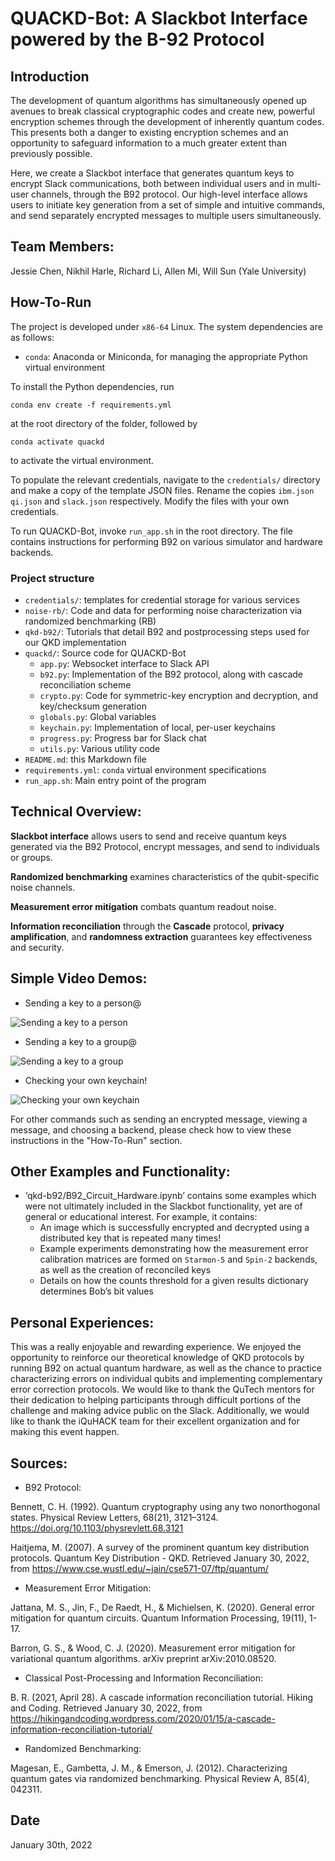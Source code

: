 # QUACKD-Bot: A Slackbot Interface powered by the B-92 Protocol

## Introduction

The development of quantum algorithms has simultaneously opened up avenues to break classical cryptographic codes and create new, powerful encryption schemes through the development of inherently quantum codes. This presents both a danger to existing encryption schemes and an opportunity to safeguard information to a much greater extent than previously possible.

Here, we create a Slackbot interface that generates quantum keys to encrypt Slack communications, both between individual users and in multi-user channels, through the B92 protocol. Our high-level interface allows users to initiate key generation from a set of simple and intuitive commands, and send separately encrypted messages to multiple users simultaneously.

## Team Members:

Jessie Chen, Nikhil Harle, Richard Li, Allen Mi, Will Sun (Yale University)

## How-To-Run

The project is developed under `x86-64` Linux. The system dependencies are as follows:

- `conda`: Anaconda or Miniconda, for managing the appropriate Python virtual environment

To install the Python dependencies, run
```
conda env create -f requirements.yml
```
at the root directory of the folder, followed by
```
conda activate quackd
```
to activate the virtual environment.

To populate the relevant credentials, navigate to the `credentials/` directory and make a copy of the template JSON files. Rename the copies `ibm.json` `qi.json` and `slack.json` respectively. Modify the files with your own credentials.

To run QUACKD-Bot, invoke `run_app.sh` in the root directory. The file contains instructions for performing B92 on various simulator and hardware backends.

### Project structure

- `credentials/`: templates for credential storage for various services
- `noise-rb/`: Code and data for performing noise characterization via randomized benchmarking (RB)
- `qkd-b92/`: Tutorials that detail B92 and postprocessing steps used for our QKD implementation
- `quackd/`: Source code for QUACKD-Bot
  - `app.py`: Websocket interface to Slack API
  - `b92.py`: Implementation of the B92 protocol, along with cascade reconciliation scheme
  - `crypto.py`: Code for symmetric-key encryption and decryption, and key/checksum generation
  - `globals.py`: Global variables
  - `keychain.py`: Implementation of local, per-user keychains
  - `progress.py`: Progress bar for Slack chat
  - `utils.py`: Various utility code
- `README.md`: this Markdown file
- `requirements.yml`: `conda` virtual environment specifications
- `run_app.sh`: Main entry point of the program


## Technical Overview:

**Slackbot interface** allows users to send and receive quantum keys generated via the B92 Protocol, encrypt messages, and send to individuals or groups.

**Randomized benchmarking** examines characteristics of the qubit-specific noise channels.

**Measurement error mitigation** combats quantum readout noise.

**Information reconciliation** through the **Cascade** protocol, **privacy amplification**, and **randomness extraction** guarantees key effectiveness and security.


## Simple Video Demos:
- Sending a key to a person@

![Sending a key to a person](https://github.com/Allenator/iQuHack-2022/blob/main/videos/One%20Party.gif)

- Sending a key to a group@

![Sending a key to a group](https://github.com/Allenator/iQuHack-2022/blob/main/videos/Multiple%20Parties.gif)

- Checking your own keychain!

![Checking your own keychain](https://github.com/Allenator/iQuHack-2022/blob/main/videos/Keychain.gif)

For other commands such as sending an encrypted message, viewing a message, and choosing a backend, please check how to view these instructions in the "How-To-Run" section.

## Other Examples and Functionality: 

- ‘qkd-b92/B92_Circuit_Hardware.ipynb’ contains some examples which were not ultimately included in the Slackbot functionality, yet are of general or educational interest. For example, it contains:
  - An image which is successfully encrypted and decrypted using a distributed key that is repeated many times!
  - Example experiments demonstrating how the measurement error calibration matrices are formed on `Starmon-5` and `Spin-2` backends, as well as the creation of reconciled keys
  - Details on how the counts threshold for a given results dictionary determines Bob’s bit values

## Personal Experiences:

This was a really enjoyable and rewarding experience. We enjoyed the opportunity to reinforce our theoretical knowledge of QKD protocols by running B92 on actual quantum hardware, as well as the chance to practice characterizing errors on individual qubits and implementing complementary error correction protocols. We would like to thank the QuTech mentors for their dedication to helping participants through difficult portions of the challenge and making advice public on the Slack. Additionally, we would like to thank the iQuHACK team for their excellent organization and for making this event happen.

## Sources:

- B92 Protocol:

Bennett, C. H. (1992). Quantum cryptography using any two nonorthogonal states. Physical Review Letters, 68(21), 3121–3124. https://doi.org/10.1103/physrevlett.68.3121

Haitjema, M. (2007). A survey of the prominent quantum key distribution protocols. Quantum Key Distribution - QKD. Retrieved January 30, 2022, from https://www.cse.wustl.edu/~jain/cse571-07/ftp/quantum/
- Measurement Error Mitigation:

Jattana, M. S., Jin, F., De Raedt, H., & Michielsen, K. (2020). General error mitigation for quantum circuits. Quantum Information Processing, 19(11), 1-17.

Barron, G. S., & Wood, C. J. (2020). Measurement error mitigation for variational quantum algorithms. arXiv preprint arXiv:2010.08520.

- Classical Post-Processing and Information Reconciliation:

B. R. (2021, April 28). A cascade information reconciliation tutorial. Hiking and Coding. Retrieved January 30, 2022, from https://hikingandcoding.wordpress.com/2020/01/15/a-cascade-information-reconciliation-tutorial/

- Randomized Benchmarking:

Magesan, E., Gambetta, J. M., & Emerson, J. (2012). Characterizing quantum gates via randomized benchmarking. Physical Review A, 85(4), 042311.

## Date

January 30th, 2022
